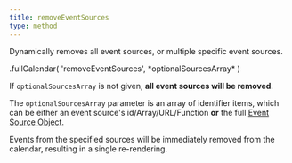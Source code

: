 ```yaml
---
title: removeEventSources
type: method
---
```


Dynamically removes all event sources, or multiple specific event sources.

<div class='spec' markdown='1'>
.fullCalendar( 'removeEventSources', *optionalSourcesArray* )
</div>

If `optionalSourcesArray` is not given, **all event sources will be removed**.

The `optionalSourcesArray` parameter is an array of identifier items, which can be either an event source's id/Array/URL/Function **or** the full [Event Source Object](event-source-object).

Events from the specified sources will be immediately removed from the calendar, resulting in a single re-rendering.
